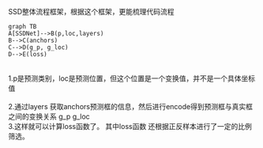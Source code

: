 SSD整体流程框架，根据这个框架，更能梳理代码流程
```
graph TB
A[SSDNet]-->B(p,loc,layers)
B-->C(anchors)
C-->D(g_p, g_loc)
D-->E(loss)
```
<br/>1.p是预测类别，loc是预测位置，但这个位置是一个变换值，并不是一个具体坐标值  
</br>2.通过layers 获取anchors预测框的信息，然后进行encode得到预测框与真实框
之间的变换关系 g_p g_loc </br>3.这样就可以计算loss函数了。
其中loss函数 还根据正反样本进行了一定的比例筛选。

